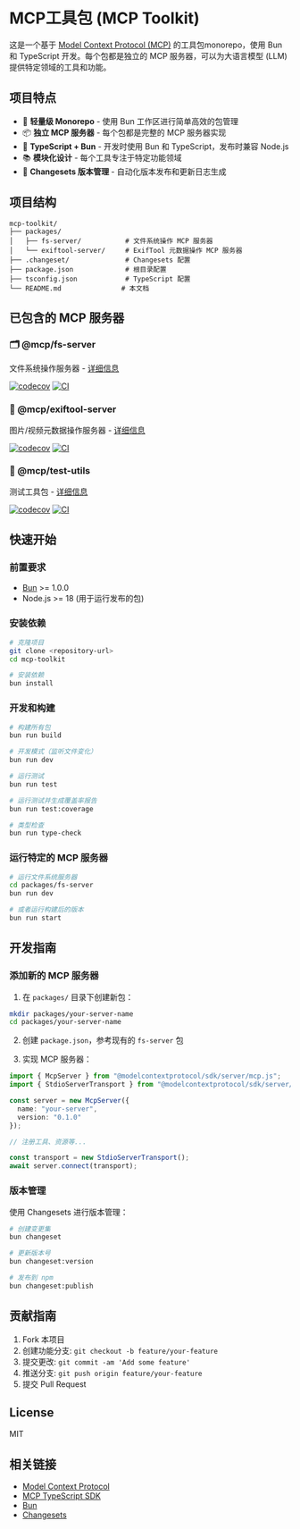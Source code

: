 # MCP工具包 (MCP Toolkit)

这是一个基于 [Model Context Protocol (MCP)](https://modelcontextprotocol.io/) 的工具包monorepo，使用 Bun 和 TypeScript 开发。每个包都是独立的 MCP 服务器，可以为大语言模型 (LLM) 提供特定领域的工具和功能。

## 项目特点

- 🚀 **轻量级 Monorepo** - 使用 Bun 工作区进行简单高效的包管理
- 📦 **独立 MCP 服务器** - 每个包都是完整的 MCP 服务器实现
- 🔧 **TypeScript + Bun** - 开发时使用 Bun 和 TypeScript，发布时兼容 Node.js
- 📚 **模块化设计** - 每个工具专注于特定功能领域
- 🔄 **Changesets 版本管理** - 自动化版本发布和更新日志生成

## 项目结构

```
mcp-toolkit/
├── packages/
│   ├── fs-server/           # 文件系统操作 MCP 服务器
│   └── exiftool-server/     # ExifTool 元数据操作 MCP 服务器
├── .changeset/              # Changesets 配置
├── package.json             # 根目录配置
├── tsconfig.json            # TypeScript 配置
└── README.md               # 本文档
```

## 已包含的 MCP 服务器

### 🗂️ @mcp/fs-server
文件系统操作服务器 - [详细信息](./packages/fs-server/README.md)

[![codecov](https://codecov.io/gh/zkl2333/mcp-toolkit/graph/badge.svg?flag=fs-server)](https://codecov.io/gh/zkl2333/mcp-toolkit)
[![CI](https://github.com/zkl2333/mcp-toolkit/workflows/Test%20%26%20Coverage/badge.svg)](https://github.com/zkl2333/mcp-toolkit/actions)

### 📸 @mcp/exiftool-server
图片/视频元数据操作服务器 - [详细信息](./packages/exiftool-server/README.md)

[![codecov](https://codecov.io/gh/zkl2333/mcp-toolkit/graph/badge.svg?flag=exiftool-server)](https://codecov.io/gh/zkl2333/mcp-toolkit)
[![CI](https://github.com/zkl2333/mcp-toolkit/workflows/Test%20%26%20Coverage/badge.svg)](https://github.com/zkl2333/mcp-toolkit/actions)

### 🧪 @mcp/test-utils
测试工具包 - [详细信息](./packages/test-utils/README.md)

[![codecov](https://codecov.io/gh/zkl2333/mcp-toolkit/graph/badge.svg?flag=test-utils)](https://codecov.io/gh/zkl2333/mcp-toolkit)
[![CI](https://github.com/zkl2333/mcp-toolkit/workflows/Test%20%26%20Coverage/badge.svg)](https://github.com/zkl2333/mcp-toolkit/actions)

## 快速开始

### 前置要求

- [Bun](https://bun.sh/) >= 1.0.0
- Node.js >= 18 (用于运行发布的包)

### 安装依赖

```bash
# 克隆项目
git clone <repository-url>
cd mcp-toolkit

# 安装依赖
bun install
```

### 开发和构建

```bash
# 构建所有包
bun run build

# 开发模式（监听文件变化）
bun run dev

# 运行测试
bun run test

# 运行测试并生成覆盖率报告
bun run test:coverage

# 类型检查
bun run type-check
```

### 运行特定的 MCP 服务器

```bash
# 运行文件系统服务器
cd packages/fs-server
bun run dev

# 或者运行构建后的版本
bun run start
```


## 开发指南

### 添加新的 MCP 服务器

1. 在 `packages/` 目录下创建新包：
```bash
mkdir packages/your-server-name
cd packages/your-server-name
```

2. 创建 `package.json`，参考现有的 `fs-server` 包

3. 实现 MCP 服务器：
```typescript
import { McpServer } from "@modelcontextprotocol/sdk/server/mcp.js";
import { StdioServerTransport } from "@modelcontextprotocol/sdk/server/stdio.js";

const server = new McpServer({
  name: "your-server",
  version: "0.1.0"
});

// 注册工具、资源等...

const transport = new StdioServerTransport();
await server.connect(transport);
```

### 版本管理

使用 Changesets 进行版本管理：

```bash
# 创建变更集
bun changeset

# 更新版本号
bun changeset:version

# 发布到 npm
bun changeset:publish
```

## 贡献指南

1. Fork 本项目
2. 创建功能分支: `git checkout -b feature/your-feature`
3. 提交更改: `git commit -am 'Add some feature'`
4. 推送分支: `git push origin feature/your-feature`
5. 提交 Pull Request

## License

MIT

## 相关链接

- [Model Context Protocol](https://modelcontextprotocol.io/)
- [MCP TypeScript SDK](https://github.com/modelcontextprotocol/typescript-sdk)
- [Bun](https://bun.sh/)
- [Changesets](https://github.com/changesets/changesets)
